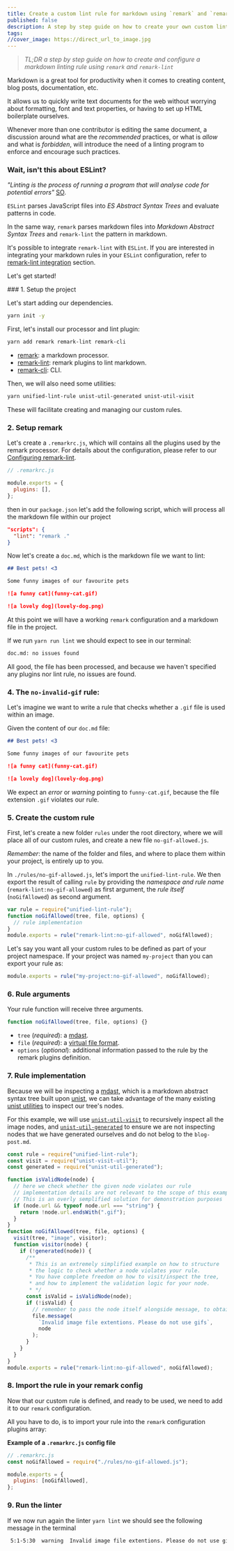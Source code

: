 ```yaml
---
title: Create a custom lint rule for markdown using `remark` and `remark-lint`
published: false
description: A step by step guide on how to create your own custom linting rule for markdown files, using remark and remark-lint.
tags:
//cover_image: https://direct_url_to_image.jpg
---
```


> _TL;DR a step by step guide on how to create and configure a markdown linting rule using `remark` and `remark-lint`_

Markdown is a great tool for productivity when it comes to creating content, blog posts, documentation, etc.

It allows us to quickly write text documents for the web without worrying about formatting, font and text properties, or having to set up HTML boilerplate ourselves.

Whenever more than one contributor is editing the same document, a discussion around what are the _recommended_ practices, or what is _allow_ and what is _forbidden_, will introduce the need of a linting program to enforce and encourage such practices.

### Wait, isn't this about ESLint?

_"Linting is the process of running a program that will analyse code for potential errors"_ [SO](https://stackoverflow.com/questions/8503559/what-is-linting#8503586).

`ESLint` parses JavaScript files into _ES Abstract Syntax Trees_ and evaluate patterns in code.

In the same way, `remark` parses markdown files into _Markdown Abstract Syntax Trees_ and `remark-lint` the pattern in markdown.

It's possible to integrate `remark-lint` with `ESLint`.
If you are interested in integrating your markdown rules in your `ESLint` configuration, refer to [remark-lint integration](https://github.com/remarkjs/remark-lint#integrations) section.

Let's get started!

### 1. Setup the project

Let's start adding our dependencies.

```bash
yarn init -y
```

First, let's install our processor and lint plugin:

```bash
yarn add remark remark-lint remark-cli
```

- [remark](https://github.com/remarkjs/remark): a markdown processor.
- [remark-lint](https://github.com/remarkjs/remark-lint): remark plugins to lint markdown.
- [remark-cli](https://github.com/remarkjs/remark/tree/main/packages/remark-cli): CLI.

Then, we will also need some utilities:

```bash
yarn unified-lint-rule unist-util-generated unist-util-visit
```

These will facilitate creating and managing our custom rules.

### 2. Setup remark

Let's create a `.remarkrc.js`, which will contains all the plugins used by the remark processor.
For details about the configuration, please refer to our [Configuring remark-lint](https://github.com/remarkjs/remark-lint#configuring-remark-lint).

```js
// .remarkrc.js

module.exports = {
  plugins: [],
};
```

then in our `package.json` let's add the following script, which will process all the markdown file within our project

```json
"scripts": {
  "lint": "remark ."
}
```

Now let's create a `doc.md`, which is the markdown file we want to lint:

```md
## Best pets! <3

Some funny images of our favourite pets

![a funny cat](funny-cat.gif)

![a lovely dog](lovely-dog.png)
```

At this point we will have a working `remark` configuration and a markdown file in the project.

If we run `yarn run lint` we should expect to see in our terminal:

```bash
doc.md: no issues found
```

All good, the file has been processed, and because we haven't specified any plugins nor lint rule, no issues are found.

### 4. The `no-invalid-gif` rule:

Let's imagine we want to write a rule that checks whether a `.gif` file is used within an image.

Given the content of our `doc.md` file:

```md
## Best pets! <3

Some funny images of our favourite pets

![a funny cat](funny-cat.gif)

![a lovely dog](lovely-dog.png)
```

We expect an _error_ or _warning_ pointing to `funny-cat.gif`, because the file extension `.gif` violates our rule.

### 5. Create the custom rule

First, let's create a new folder `rules` under the root directory, where we will place all of our custom rules, and create a new file `no-gif-allowed.js`.

_Remember_: the name of the folder and files, and where to place them within your project, is entirely up to you.

In `./rules/no-gif-allowed.js`, let's import the `unified-lint-rule`.
We then export the result of calling `rule` by providing the _namespace and rule name_ (`remark-lint:no-gif-allowed`) as first argument, the _rule itself_ (`noGifAllowed`) as second argument.

```js
var rule = require("unified-lint-rule");
function noGifAllowed(tree, file, options) {
  // rule implementation
}
module.exports = rule("remark-lint:no-gif-allowed", noGifAllowed);
```

Let's say you want all your custom rules to be defined as part of your project namespace. If your project was named `my-project` than you can export your rule as:

```js
module.exports = rule("my-project:no-gif-allowed", noGifAllowed);
```

### 6. Rule arguments

Your rule function will receive three arguments.

```js
function noGifAllowed(tree, file, options) {}
```

- `tree` (_required_): a [mdast](https://github.com/syntax-tree/mdast).
- `file` (_required_): a [virtual file format](https://github.com/vfile/vfile).
- `options` (_optional_): additional information passed to the rule by the remark plugins definition.

### 7. Rule implementation

Because we will be inspecting a [mdast](https://github.com/syntax-tree/mdast), which is a markdown abstract syntax tree built upon [unist](https://github.com/syntax-tree/unist), we can take advantage of the many existing [unist utilities](https://github.com/syntax-tree/unist#utilities) to inspect our tree's nodes.

For this example, we will use [`unist-util-visit`](https://github.com/syntax-tree/unist-util-visit) to recursively inspect all the image nodes, and [`unist-util-generated`](https://github.com/syntax-tree/unist-util-generated) to ensure we are not inspecting nodes that we have generated ourselves and do not belog to the `blog-post.md`.

```js
const rule = require("unified-lint-rule");
const visit = require("unist-visit-util");
const generated = require("unist-util-generated");

function isValidNode(node) {
  // here we check whether the given node violates our rule
  // implementation details are not relevant to the scope of this example.
  // This is an overly semplified solution for demonstration purposes
  if (node.url && typeof node.url === "string") {
    return !node.url.endsWith(".gif");
  }
}
function noGifAllowed(tree, file, options) {
  visit(tree, "image", visitor);
  function visitor(node) {
    if (!generated(node)) {
      /**
       * This is an extremely simplified example on how to structure
       * the logic to check whether a node violates your rule.
       * You have complete freedom on how to visit/inspect the tree,
       * and how to implement the validation logic for your node.
       * */
      const isValid = isValidNode(node);
      if (!isValid) {
        // remember to pass the node itself alongside message, to obtain the position and column where the violation occurred.
        file.message(
          `Invalid image file extentions. Please do not use gifs`,
          node
        );
      }
    }
  }
}
module.exports = rule("remark-lint:no-gif-allowed", noGifAllowed);
```

### 8. Import the rule in your remark config

Now that our custom rule is defined, and ready to be used, we need to add it to our `remark` configuration.

All you have to do, is to import your rule into the `remark` configuration plugins array:

**Example of a `.remarkrc.js` config file**

```js
// .remarkrc.js
const noGifAllowed = require("./rules/no-gif-allowed.js");

module.exports = {
  plugins: [noGifAllowed],
};
```

### 9. Run the linter

If we now run again the linter `yarn lint` we should see the following message in the terminal

```bash
 5:1-5:30  warning  Invalid image file extentions. Please do not use gifs  no-gif-allowed  remark-lint
```
